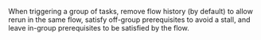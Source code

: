 When triggering a group of tasks, remove flow history (by default) to allow
rerun in the same flow, satisfy off-group prerequisites to avoid a stall,
and leave in-group prerequisites to be satisfied by the flow.
